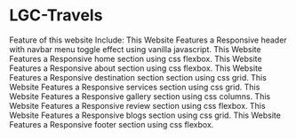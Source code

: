# LGC-Travels
Feature of this website Include:
This Website Features a Responsive header with navbar menu toggle effect using vanilla javascript.
This Website Features a Responsive home section using css flexbox.
This Website Features a Responsive about section using css flexbox.
This Website Features a Responsive destination section section using css grid.
This Website Features a Responsive services section using css grid.
This Website Features a Responsive gallery section using css columns.
This Website Features a Responsive review section using css flexbox.
This Website Features a Responsive blogs section using css grid.
This Website Features a Responsive footer section using css flexbox.
